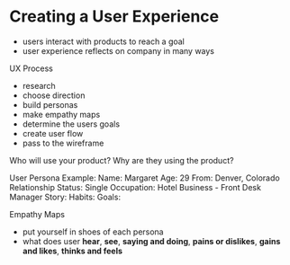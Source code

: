 # Creating a User Experience 
- users interact with products to reach a goal
- user experience reflects on company in many ways

UX Process
- research
- choose direction
- build personas
- make empathy maps
- determine the users goals
- create user flow 
- pass to the wireframe

Who will use your product?
Why are they using the product?


User Persona Example:
Name: Margaret
Age: 29
From: Denver, Colorado
Relationship Status: Single
Occupation: Hotel Business - Front Desk Manager 
Story:
Habits:
Goals:


Empathy Maps
- put yourself in shoes of each persona
- what does user **hear**, **see**, **saying and doing**, **pains or dislikes**, **gains and likes**, **thinks and feels**
